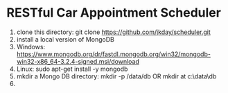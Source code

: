 # RESTful Car Appointment Scheduler


1. clone this directory: git clone https://github.com/jkday/scheduler.git
1. install a local version of MongoDB
  1. Windows: https://www.mongodb.org/dr/fastdl.mongodb.org/win32/mongodb-win32-x86_64-3.2.4-signed.msi/download
  1. Linux: sudo apt-get install -y mongodb
  1. mkdir a Mongo DB directory: mkdir -p /data/db    OR mkdir at c:\data\db
1. 
  
